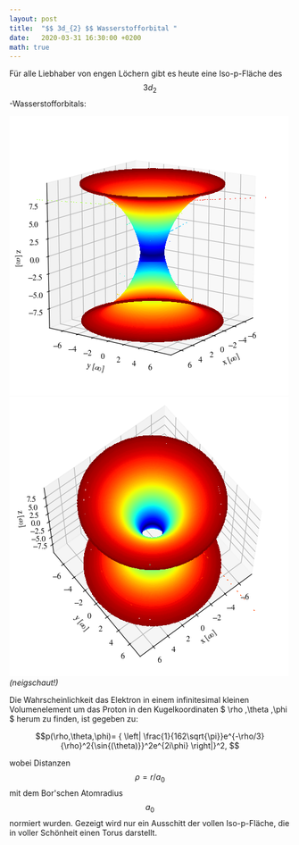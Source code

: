 ```yaml
---
layout: post
title:  "$$ 3d_{2} $$ Wasserstofforbital "
date:   2020-03-31 16:30:00 +0200
math: true
---
```


Für alle Liebhaber von engen Löchern gibt es heute eine Iso-p-Fläche des $$ 3d_{2} $$-Wasserstofforbitals:

![](/figures/h_atom_1.png)
![](/figures/h_atom_2.png)
*(neigschaut!)*

Die Wahrscheinlichkeit das Elektron in einem infinitesimal kleinen Volumenelement um das Proton in den Kugelkoordinaten $ \rho ,\theta ,\phi $ herum zu finden, ist gegeben zu:

$$p(\rho,\theta,\phi)= { \left| \frac{1}{162\sqrt{\pi}}e^{-\rho/3}{\rho}^2{\sin{(\theta)}}^2e^{2i\phi} \right|}^2, $$

wobei Distanzen $$\rho = r/a_0$$ mit dem Bor'schen Atomradius $$a_0$$ normiert wurden. Gezeigt wird nur ein Ausschitt der vollen Iso-p-Fläche, die in voller Schönheit einen Torus darstellt.
